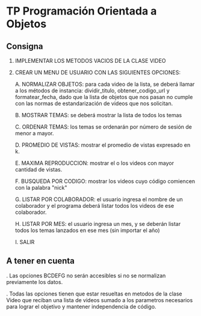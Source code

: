 # TP Programación Orientada a Objetos

## Consigna

1. IMPLEMENTAR LOS METODOS VACIOS DE LA CLASE VIDEO

2. CREAR UN MENU DE USUARIO CON LAS SIGUIENTES OPCIONES:

      A. NORMALIZAR OBJETOS: para cada video de la lista, se deberá llamar a los métodos de instancia: dividir_titulo, 
      obtener_codigo_url y formatear_fecha, dado que la lista de objetos que nos pasan no cumple con las normas de estandarización 
      de videos que nos solicitan.
      
      B. MOSTRAR TEMAS: se deberá mostrar la lista de todos los temas
      
      C. ORDENAR TEMAS: los temas se ordenarán por número de sesión de menor a mayor.
      
      D. PROMEDIO DE VISTAS: mostrar el promedio de vistas expresado en k.
      
      E. MAXIMA REPRODUCCION: mostrar el o los videos con mayor cantidad de vistas.
      
      F. BUSQUEDA POR CODIGO: mostrar los videos cuyo código comiencen con la palabra "nick"
      
      G. LISTAR POR COLABORADOR: el usuario ingresa el nombre de un colaborador y el programa deberá listar todos los videos de 
      ese colaborador.
      
      H. LISTAR POR MES: el usuario ingresa un mes, y se deberán listar todos los temas lanzados en ese mes (sin importar el año)
      
      I. SALIR 

## A tener en cuenta 
. Las opciones BCDEFG no serán accesibles si no se normalizan previamente los datos.

. Todas las opciones tienen que estar resueltas en metodos de la clase Video que reciban una lista de videos sumado a los
parametros necesarios para lograr el objetivo y mantener independencia de código.
